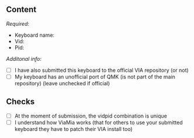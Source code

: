 ## Content
*Required:*
- Keyboard name: 
- Vid: 
- Pid: 

*Additonal info:*
- [ ] I have also submitted this keyboard to the official VIA repository (or not)
- [ ] My keyboard has an unofficial port of QMK (is not part of the main repository) (leave unchecked if official)

## Checks
- [ ] At the moment of submission, the vidpid combination is unique
- [ ] I understand how ViaMia works (that for others to use your submitted keyboard they have to patch their VIA install too)
